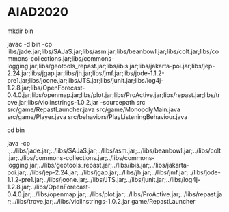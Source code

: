 # AIAD2020
mkdir bin

javac -d bin -cp libs/jade.jar;libs/SAJaS.jar;libs/asm.jar;libs/beanbowl.jar;libs/colt.jar;libs/commons-collections.jar;libs/commons-logging.jar;libs/geotools_repast.jar;libs/ibis.jar;libs/jakarta-poi.jar;libs/jep-2.24.jar;libs/jgap.jar;libs/jh.jar;libs/jmf.jar;libs/jode-1.1.2-pre1.jar;libs/joone.jar;libs/JTS.jar;libs/junit.jar;libs/log4j-1.2.8.jar;libs/OpenForecast-0.4.0.jar;libs/openmap.jar;libs/plot.jar;libs/ProActive.jar;libs/repast.jar;libs/trove.jar;libs/violinstrings-1.0.2.jar -sourcepath src src/game/RepastLauncher.java src/game/MonopolyMain.java src/game/Player.java src/behaviors/PlayListeningBehaviour.java

cd bin

java -cp .;../libs/jade.jar;../libs/SAJaS.jar;../libs/asm.jar;../libs/beanbowl.jar;../libs/colt.jar;../libs/commons-collections.jar;../libs/commons-logging.jar;../libs/geotools_repast.jar;../libs/ibis.jar;../libs/jakarta-poi.jar;../libs/jep-2.24.jar;../libs/jgap.jar;../libs/jh.jar;../libs/jmf.jar;../libs/jode-1.1.2-pre1.jar;../libs/joone.jar;../libs/JTS.jar;../libs/junit.jar;../libs/log4j-1.2.8.jar;../libs/OpenForecast-0.4.0.jar;../libs/openmap.jar;../libs/plot.jar;../libs/ProActive.jar;../libs/repast.jar;../libs/trove.jar;../libs/violinstrings-1.0.2.jar game/RepastLauncher
